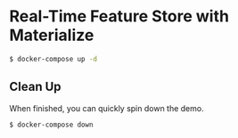 # Real-Time Feature Store with Materialize

```bash
$ docker-compose up -d
```


## Clean Up

When finished, you can quickly spin down the demo. 

```bash
$ docker-compose down
```
